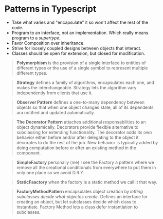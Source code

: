 # Patterns in Typescript

+ Take what varies and "encapsulate" it so won't affect the rest of the code.
+ Program to an interface, not an implementation. Which really means program to a _supertype_.
+ Favor Composition over inheritance.
+ Strive for loosely coupled designs between objects that interact.
+ Classes should be open for extension, but closed for modification.

> **Polymorphism** is the provision of a single interface to entities of different types or the use of a single symbol to represent multiple different types.

> **Strategy** defines a family of algorithms, encapsulates each one, and makes the interchangeable. Strategy lets the algorithm vary independently from clients that use it.

> **Observer Pattern** defines a one-to-many dependency between objects so that when one object changes state, all of its dependents ara notified and updated automatically.

> **The Decorator Pattern** attaches additional responsabilities to an object dynamically. Decorators provide flexible alternative to subclassing for extending functionality.
> The decorator adds its own behavior either before and/or after delegating to the object it decorates to do the rest of the job.
> New behavior is typically added by doing computation before or after an existing method in the component.

> **SimpleFactory** personally (me) I see the Factory a pattern where we remove all the creational conditionals from everywhere to put them in only one place so we avoid D.R.Y.

> **StaticFaactory** when the factory is a static method we call it that way.

> **FactoryMethodPattern** encapsulates object creation by _letting subclasses decide what objectes create_. Defines an interface for creating an object, but let subclasses decide which class to instantiate. Factory Method lets a class defer instantiation to subclasses.